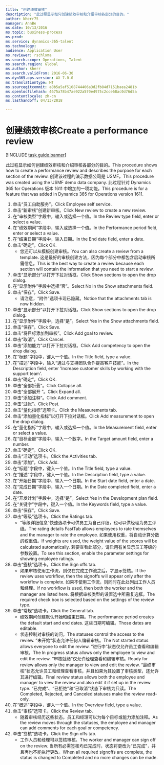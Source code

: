 ```yaml
--- 
title: "创建绩效审核"
description: "此过程显示如何创建绩效审核和介绍审核各部分的目的。"
author: kherr75
manager: AnnBe
ms.date: 10/13/2016
ms.topic: business-process
ms.prod: 
ms.service: dynamics-365-talent
ms.technology: 
audience: Application User
ms.reviewer: rschloma
ms.search.scope: Operations, Talent
ms.search.region: Global
ms.author: kherr
ms.search.validFrom: 2016-06-30
ms.dyn365.ops.version: AX 7.0.0
ms.translationtype: HT
ms.sourcegitcommit: a8b5a5af5108744406a3d2fb84d7151baea2481b
ms.openlocfilehash: 4675a78b47ae922a570e4975c2cce68ac0d76d5a
ms.contentlocale: zh-cn
ms.lasthandoff: 04/13/2018

---
```

# <a name="create-a-performance-review"></a><span data-ttu-id="0b0d2-103">创建绩效审核</span><span class="sxs-lookup"><span data-stu-id="0b0d2-103">Create a performance review</span></span>

[!INCLUDE [task guide banner](../../includes/task-guide-banner.md)]

<span data-ttu-id="0b0d2-104">此过程显示如何创建绩效审核和介绍审核各部分的目的。</span><span class="sxs-lookup"><span data-stu-id="0b0d2-104">This procedure shows how to create a performance review and describes the purpose for each section of the review.</span></span> <span data-ttu-id="0b0d2-105">创建该过程的演示数据公司是 USMF。</span><span class="sxs-lookup"><span data-stu-id="0b0d2-105">This procedure was created using the USMF demo data company.</span></span> <span data-ttu-id="0b0d2-106">此过程针对 Dynamics 365 for Operations 版本 1611 中增加的一项功能。</span><span class="sxs-lookup"><span data-stu-id="0b0d2-106">This procedure is for a feature that was added in Dynamics 365 for Operations version 1611.</span></span>

1. <span data-ttu-id="0b0d2-107">单击“员工自助服务”。</span><span class="sxs-lookup"><span data-stu-id="0b0d2-107">Click Employee self service.</span></span>
2. <span data-ttu-id="0b0d2-108">单击“新审核”创建新审核。</span><span class="sxs-lookup"><span data-stu-id="0b0d2-108">Click New review to create a new review.</span></span>
3. <span data-ttu-id="0b0d2-109">在“审核类型”字段中，输入或选择一个值。</span><span class="sxs-lookup"><span data-stu-id="0b0d2-109">In the Review type field, enter or select a value.</span></span>
4. <span data-ttu-id="0b0d2-110">在“绩效期间”字段中，输入或选择一个值。</span><span class="sxs-lookup"><span data-stu-id="0b0d2-110">In the Performance period field, enter or select a value.</span></span>
5. <span data-ttu-id="0b0d2-111">在“结束日期”字段中，输入日期。</span><span class="sxs-lookup"><span data-stu-id="0b0d2-111">In the End date field, enter a date.</span></span>
6. <span data-ttu-id="0b0d2-112">单击“确定”。</span><span class="sxs-lookup"><span data-stu-id="0b0d2-112">Click OK.</span></span>
    * <span data-ttu-id="0b0d2-113">您还可以从模板创建审核。</span><span class="sxs-lookup"><span data-stu-id="0b0d2-113">You can also create a review from a template.</span></span> <span data-ttu-id="0b0d2-114">这是最好的审核创建方法，因为每个部分中都包含启动审核所需信息。</span><span class="sxs-lookup"><span data-stu-id="0b0d2-114">This is the best way to create a review because each section will contain the information that you need to start a review.</span></span>  
7. <span data-ttu-id="0b0d2-115">单击“显示部分”以打开下拉对话框。</span><span class="sxs-lookup"><span data-stu-id="0b0d2-115">Click Show sections to open the drop dialog.</span></span>
8. <span data-ttu-id="0b0d2-116">在“显示附件”字段中选择“否”。</span><span class="sxs-lookup"><span data-stu-id="0b0d2-116">Select No in the Show attachments field.</span></span>
9. <span data-ttu-id="0b0d2-117">单击“保存”。</span><span class="sxs-lookup"><span data-stu-id="0b0d2-117">Click Save.</span></span>
    * <span data-ttu-id="0b0d2-118">请注意，“附件”选项卡现已隐藏。</span><span class="sxs-lookup"><span data-stu-id="0b0d2-118">Notice that the attachments tab is now hidden.</span></span>  
10. <span data-ttu-id="0b0d2-119">单击“显示部分”以打开下拉对话框。</span><span class="sxs-lookup"><span data-stu-id="0b0d2-119">Click Show sections to open the drop dialog.</span></span>
11. <span data-ttu-id="0b0d2-120">在“显示附件”字段中，选择“是”。</span><span class="sxs-lookup"><span data-stu-id="0b0d2-120">Select Yes in the Show attachments field.</span></span>
12. <span data-ttu-id="0b0d2-121">单击“保存”。</span><span class="sxs-lookup"><span data-stu-id="0b0d2-121">Click Save.</span></span>
13. <span data-ttu-id="0b0d2-122">单击“将目标添加到审核”。</span><span class="sxs-lookup"><span data-stu-id="0b0d2-122">Click Add goal to review.</span></span>
14. <span data-ttu-id="0b0d2-123">单击“取消”。</span><span class="sxs-lookup"><span data-stu-id="0b0d2-123">Click Cancel.</span></span>
15. <span data-ttu-id="0b0d2-124">单击“添加能力”以打开下拉对话框。</span><span class="sxs-lookup"><span data-stu-id="0b0d2-124">Click Add competency to open the drop dialog.</span></span>
16. <span data-ttu-id="0b0d2-125">在“标题”字段中，键入一个值。</span><span class="sxs-lookup"><span data-stu-id="0b0d2-125">In the Title field, type a value.</span></span>
17. <span data-ttu-id="0b0d2-126">在"描述"字段中，输入“通过与支持团队合作提高客户技能”。</span><span class="sxs-lookup"><span data-stu-id="0b0d2-126">In the Description field, enter 'Increase customer skills by working with the support team'.</span></span>
18. <span data-ttu-id="0b0d2-127">单击“确定”。</span><span class="sxs-lookup"><span data-stu-id="0b0d2-127">Click OK.</span></span>
19. <span data-ttu-id="0b0d2-128">单击“全部折叠”。</span><span class="sxs-lookup"><span data-stu-id="0b0d2-128">Click Collapse all.</span></span>
20. <span data-ttu-id="0b0d2-129">单击“全部展开 ”。</span><span class="sxs-lookup"><span data-stu-id="0b0d2-129">Click Expand all.</span></span>
21. <span data-ttu-id="0b0d2-130">单击“添加注释”。</span><span class="sxs-lookup"><span data-stu-id="0b0d2-130">Click Add comment.</span></span>
22. <span data-ttu-id="0b0d2-131">单击“过帐”。</span><span class="sxs-lookup"><span data-stu-id="0b0d2-131">Click Post.</span></span>
23. <span data-ttu-id="0b0d2-132">单击“量化指标”选项卡。</span><span class="sxs-lookup"><span data-stu-id="0b0d2-132">Click the Measurements tab.</span></span>
24. <span data-ttu-id="0b0d2-133">单击“添加量化指标”以打开下拉对话框。</span><span class="sxs-lookup"><span data-stu-id="0b0d2-133">Click Add measurement to open the drop dialog.</span></span>
25. <span data-ttu-id="0b0d2-134">在“量化指标”字段中，输入或选择一个值。</span><span class="sxs-lookup"><span data-stu-id="0b0d2-134">In the Measurement field, enter or select a value.</span></span>
26. <span data-ttu-id="0b0d2-135">在“目标金额”字段中，输入一个数字。</span><span class="sxs-lookup"><span data-stu-id="0b0d2-135">In the Target amount field, enter a number.</span></span>
27. <span data-ttu-id="0b0d2-136">单击“确定”。</span><span class="sxs-lookup"><span data-stu-id="0b0d2-136">Click OK.</span></span>
28. <span data-ttu-id="0b0d2-137">单击“活动”选项卡。</span><span class="sxs-lookup"><span data-stu-id="0b0d2-137">Click the Activities tab.</span></span>
29. <span data-ttu-id="0b0d2-138">单击“添加”。</span><span class="sxs-lookup"><span data-stu-id="0b0d2-138">Click Add.</span></span>
30. <span data-ttu-id="0b0d2-139">在“标题”字段中，键入一个值。</span><span class="sxs-lookup"><span data-stu-id="0b0d2-139">In the Title field, type a value.</span></span>
31. <span data-ttu-id="0b0d2-140">在“描述”字段中，键入一个值。</span><span class="sxs-lookup"><span data-stu-id="0b0d2-140">In the Description field, type a value.</span></span>
32. <span data-ttu-id="0b0d2-141">在“开始日期”字段中，输入一个日期。</span><span class="sxs-lookup"><span data-stu-id="0b0d2-141">In the Start date field, enter a date.</span></span>
33. <span data-ttu-id="0b0d2-142">在“完成日期”字段中，输入一个日期。</span><span class="sxs-lookup"><span data-stu-id="0b0d2-142">In the Date completed field, enter a date.</span></span>
34. <span data-ttu-id="0b0d2-143">在“开发计划”字段中，选择“是”。</span><span class="sxs-lookup"><span data-stu-id="0b0d2-143">Select Yes in the Development plan field.</span></span>
35. <span data-ttu-id="0b0d2-144">在“关键字”字段中，键入一个值。</span><span class="sxs-lookup"><span data-stu-id="0b0d2-144">In the Keywords field, type a value.</span></span>
36. <span data-ttu-id="0b0d2-145">单击“保存”。</span><span class="sxs-lookup"><span data-stu-id="0b0d2-145">Click Save.</span></span>
37. <span data-ttu-id="0b0d2-146">单击“等级”选项卡。</span><span class="sxs-lookup"><span data-stu-id="0b0d2-146">Click the Ratings tab.</span></span>
    * <span data-ttu-id="0b0d2-147">“等级详细信息”快速选项卡可供员工为自己评级，也可以供经理为员工评级。</span><span class="sxs-lookup"><span data-stu-id="0b0d2-147">The rating details FastTab allows employees to rate themselves and the manager to rate the employee.</span></span> <span data-ttu-id="0b0d2-148">如果使用权重，将自动计算分数的权重值。</span><span class="sxs-lookup"><span data-stu-id="0b0d2-148">If weights are used, the weight value of the scores will be calculated automatically.</span></span>    <span data-ttu-id="0b0d2-149">若要查看此部分，请启用有关显示员工等级的参数设置。</span><span class="sxs-lookup"><span data-stu-id="0b0d2-149">To see this section, enable the parameter settings for showing employee ratings.</span></span>  
38. <span data-ttu-id="0b0d2-150">单击“签核”选项卡。</span><span class="sxs-lookup"><span data-stu-id="0b0d2-150">Click the Sign offs tab.</span></span>
    * <span data-ttu-id="0b0d2-151">如果审核使用工作流，则仅在完成工作流之后，才显示签核。</span><span class="sxs-lookup"><span data-stu-id="0b0d2-151">If the review uses workflow, then the signoffs will appear only after the workflow is complete.</span></span> <span data-ttu-id="0b0d2-152">如果不使用工作流，则同时在此处列出工作人员和经理。</span><span class="sxs-lookup"><span data-stu-id="0b0d2-152">If no workflow is used, then both the worker and the manager are listed here.</span></span> <span data-ttu-id="0b0d2-153">将根据审核类型的设置选中所需复选框。</span><span class="sxs-lookup"><span data-stu-id="0b0d2-153">The required check box is selected based on the settings of the review type.</span></span>  
39. <span data-ttu-id="0b0d2-154">单击“常规”选项卡。</span><span class="sxs-lookup"><span data-stu-id="0b0d2-154">Click the General tab.</span></span>
    * <span data-ttu-id="0b0d2-155">绩效期间创建默认开始和结束日期。</span><span class="sxs-lookup"><span data-stu-id="0b0d2-155">The performance period creates the default start and end dates.</span></span> <span data-ttu-id="0b0d2-156">这些日期可编辑。</span><span class="sxs-lookup"><span data-stu-id="0b0d2-156">Those dates are editable.</span></span>  
    * <span data-ttu-id="0b0d2-157">状态控制对审核的访问。</span><span class="sxs-lookup"><span data-stu-id="0b0d2-157">The statuses control the access to the review.</span></span> <span data-ttu-id="0b0d2-158">“未开始”状态允许任何人编辑审核。</span><span class="sxs-lookup"><span data-stu-id="0b0d2-158">The Not started status allows everyone to edit the review.</span></span> <span data-ttu-id="0b0d2-159">“进行中”状态仅允许员工查看和编辑审核。</span><span class="sxs-lookup"><span data-stu-id="0b0d2-159">The In progress status allows only the employee to view and edit the review.</span></span> <span data-ttu-id="0b0d2-160">“审核就绪”仅允许经理查看和编辑审核。</span><span class="sxs-lookup"><span data-stu-id="0b0d2-160">Ready for review allows only the manager to view and edit the review.</span></span> <span data-ttu-id="0b0d2-161">“最终审核”状态允许员工和经理查看审核，并且如果为其设置了审核类型，还允许其进行编辑。</span><span class="sxs-lookup"><span data-stu-id="0b0d2-161">Final review status allows both the employee and manager to view the review and also edit it if set up in the review type.</span></span> <span data-ttu-id="0b0d2-162">“已完成”、“已拒绝”和“已取消”状态下审核为只读。</span><span class="sxs-lookup"><span data-stu-id="0b0d2-162">The Completed, Rejected, and Canceled statuses make the review read-only.</span></span>  
40. <span data-ttu-id="0b0d2-163">在“概述”字段中，键入一个值。</span><span class="sxs-lookup"><span data-stu-id="0b0d2-163">In the Overview field, type a value.</span></span>
41. <span data-ttu-id="0b0d2-164">单击“审核”选项卡。</span><span class="sxs-lookup"><span data-stu-id="0b0d2-164">Click the Review tab.</span></span>
    * <span data-ttu-id="0b0d2-165">随着审核经历这些状态，员工和经理可以为每个目标或能力添加注释。</span><span class="sxs-lookup"><span data-stu-id="0b0d2-165">As the review moves through the statuses, the employee and manager can add comments for each goal or competency.</span></span>  
42. <span data-ttu-id="0b0d2-166">单击“签核”选项卡。</span><span class="sxs-lookup"><span data-stu-id="0b0d2-166">Click the Sign offs tab.</span></span>
    * <span data-ttu-id="0b0d2-167">工作人员和经理可以签核审核。</span><span class="sxs-lookup"><span data-stu-id="0b0d2-167">The worker and manager can sign off on the review.</span></span> <span data-ttu-id="0b0d2-168">当所有必需签核均已完成时，状态将更改为“已完成”，并且再也不能执行更改。</span><span class="sxs-lookup"><span data-stu-id="0b0d2-168">When all required signoffs are complete, the status is changed to Completed and no more changes can be made.</span></span>  


